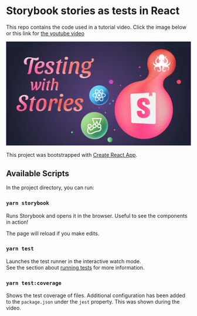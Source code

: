 # Storybook stories as tests in React

This repo contains the code used in a tutorial video. Click the image below or this link for [the youtube video](https://youtu.be/k6NG96awIJ)

[![Testing with Stories graphic](./testing-with-stories-thumbnail.jpg)](https://youtu.be/k6NG96awIJ0)


This project was bootstrapped with [Create React App](https://github.com/facebook/create-react-app).

## Available Scripts

In the project directory, you can run:

### `yarn storybook`

Runs Storybook and opens it in the browser. Useful to see the components in action!

The page will reload if you make edits.

### `yarn test`

Launches the test runner in the interactive watch mode.\
See the section about [running tests](https://facebook.github.io/create-react-app/docs/running-tests) for more information.

### `yarn test:coverage`
Shows the test coverage of files. Additional configuration has been added to the `package.json` under the `jest` property. This was shown during the video.
